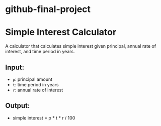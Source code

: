 # github-final-project
# Simple Interest Calculator

A calculator that calculates simple interest given principal, annual rate of interest, and time period in years.

## Input:
- `p`: principal amount
- `t`: time period in years
- `r`: annual rate of interest

## Output:
- simple interest = p * t * r / 100

